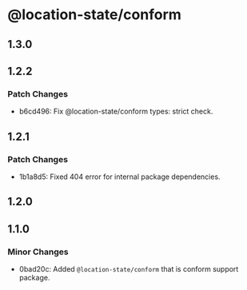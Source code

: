 # @location-state/conform

## 1.3.0

## 1.2.2

### Patch Changes

- b6cd496: Fix @location-state/conform types: strict check.

## 1.2.1

### Patch Changes

- 1b1a8d5: Fixed 404 error for internal package dependencies.

## 1.2.0

## 1.1.0

### Minor Changes

- 0bad20c: Added `@location-state/conform` that is conform support package.
